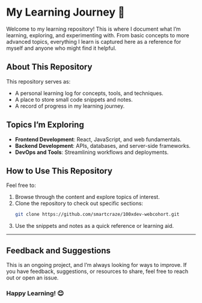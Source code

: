 
# **My Learning Journey 🚀**

Welcome to my learning repository! This is where I document what I’m learning, exploring, and experimenting with. From basic concepts to more advanced topics, everything I learn is captured here as a reference for myself and anyone who might find it helpful.


## **About This Repository**

This repository serves as:
- A personal learning log for concepts, tools, and techniques.
- A place to store small code snippets and notes.
- A record of progress in my learning journey.


## **Topics I’m Exploring**

- **Frontend Development**: React, JavaScript, and web fundamentals.
- **Backend Development**: APIs, databases, and server-side frameworks.
- **DevOps and Tools**: Streamlining workflows and deployments.


## **How to Use This Repository**

Feel free to:
1. Browse through the content and explore topics of interest.
2. Clone the repository to check out specific sections:
   ```bash
   git clone https://github.com/smartcraze/100xdev-webcohort.git
   ```
3. Use the snippets and notes as a quick reference or learning aid.

---

## **Feedback and Suggestions**

This is an ongoing project, and I’m always looking for ways to improve. If you have feedback, suggestions, or resources to share, feel free to reach out or open an issue.



### Happy Learning! 😊


